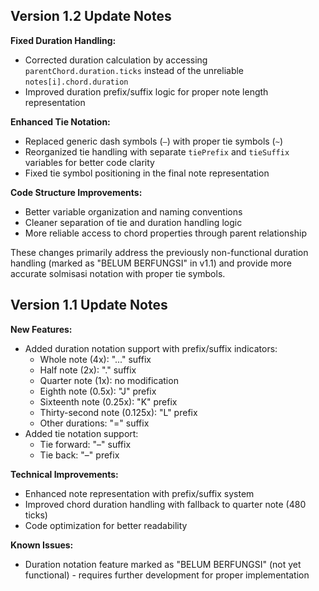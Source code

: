 ## Version 1.2 Update Notes

**Fixed Duration Handling:**
- Corrected duration calculation by accessing `parentChord.duration.ticks` instead of the unreliable `notes[i].chord.duration`
- Improved duration prefix/suffix logic for proper note length representation

**Enhanced Tie Notation:**
- Replaced generic dash symbols (`–`) with proper tie symbols (`~`)
- Reorganized tie handling with separate `tiePrefix` and `tieSuffix` variables for better code clarity
- Fixed tie symbol positioning in the final note representation

**Code Structure Improvements:**
- Better variable organization and naming conventions
- Cleaner separation of tie and duration handling logic
- More reliable access to chord properties through parent relationship

These changes primarily address the previously non-functional duration handling (marked as "BELUM BERFUNGSI" in v1.1) and provide more accurate solmisasi notation with proper tie symbols.

## Version 1.1 Update Notes

**New Features:**
- Added duration notation support with prefix/suffix indicators:
  - Whole note (4x): "..." suffix
  - Half note (2x): "." suffix  
  - Quarter note (1x): no modification
  - Eighth note (0.5x): "J" prefix
  - Sixteenth note (0.25x): "K" prefix
  - Thirty-second note (0.125x): "L" prefix
  - Other durations: "=" suffix
- Added tie notation support:
  - Tie forward: "–" suffix
  - Tie back: "–" prefix

**Technical Improvements:**
- Enhanced note representation with prefix/suffix system
- Improved chord duration handling with fallback to quarter note (480 ticks)
- Code optimization for better readability

**Known Issues:**
- Duration notation feature marked as "BELUM BERFUNGSI" (not yet functional) - requires further development for proper implementation